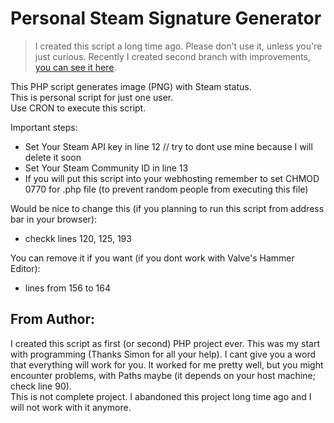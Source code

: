 # Personal Steam Signature Generator

> I created this script a long time ago. Please don't use it, unless you're just curious. Recently I created second branch with improvements, [you can see it here](https://github.com/Avaray/personal-steam-signature/tree/making-it-modern). 

This PHP script generates image (PNG) with Steam status.  
This is personal script for just one user.  
Use CRON to execute this script.

Important steps:

- Set Your Steam API key in line 12 // try to dont use mine because I will delete it soon
- Set Your Steam Community ID in line 13
- If you will put this script into your webhosting remember to set CHMOD 0770 for .php file (to prevent random people from executing this file)

Would be nice to change this (if you planning to run this script from address bar in your browser):

- checkk lines 120, 125, 193

You can remove it if you want (if you dont work with Valve's Hammer Editor):

- lines from 156 to 164

## From Author:

I created this script as first (or second) PHP project ever. This was my start with programming (Thanks Simon for all your help). I cant give you a word that everything will work for you. It worked for me pretty well, but you might encounter problems, with Paths maybe (it depends on your host machine; check line 90).  
This is not complete project. I abandoned this project long time ago and I will not work with it anymore.
